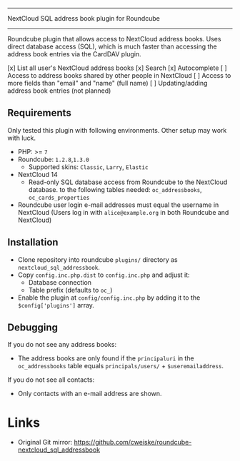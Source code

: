 ***********************************************
NextCloud SQL address book plugin for Roundcube
***********************************************

Roundcube plugin that allows access to NextCloud address books.
Uses direct database access (SQL), which is much faster than accessing the
address book entries via the CardDAV plugin.

[x] List all user's NextCloud address books
[x] Search
[x] Autocomplete
[ ] Access to address books shared by other people in NextCloud
[ ] Access to more fields than "email" and "name" (full name)
[ ] Updating/adding address book entries (not planned)

## Requirements

Only tested this plugin with following environments. Other setup may work with luck.

- PHP: >= `7`
- Roundcube: `1.2.8`,`1.3.0`
  - Supported skins: `Classic`, `Larry`, `Elastic`
- NextCloud 14
  - Read-only SQL database access from Roundcube to the NextCloud database.
  to the following tables needed: ``oc_addressbooks``, ``oc_cards_properties``
- Roundcube user login e-mail addresses must equal the username in NextCloud
  (Users log in with `alice@example.org` in both Roundcube and NextCloud)


## Installation

* Clone repository into roundcube `plugins/` directory as `nextcloud_sql_addressbook`.
* Copy `config.inc.php.dist` to `config.inc.php` and adjust it:
   * Database connection
   * Table prefix (defaults to ``oc_``)
* Enable the plugin at `config/config.inc.php` by adding it to the `$config['plugins']` array.


## Debugging

If you do not see any address books:

* The address books are only found if the `principaluri` in the `oc_addressbooks`
table equals `principals/users/` + `$useremailaddress`.

If you do not see all contacts: 

* Only contacts with an e-mail address are shown.


Links
=====

- Original Git mirror: https://github.com/cweiske/roundcube-nextcloud_sql_addressbook
